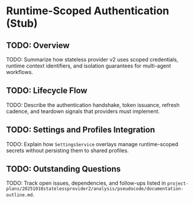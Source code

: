 <!-- @plan:PLAN-20251018-STATELESSPROVIDER2.P19 @requirement:REQ-SP2-005 -->

# Runtime-Scoped Authentication (Stub)

## TODO: Overview

TODO: Summarize how stateless provider v2 uses scoped credentials, runtime context identifiers, and isolation guarantees for multi-agent workflows.

## TODO: Lifecycle Flow

TODO: Describe the authentication handshake, token issuance, refresh cadence, and teardown signals that providers must implement.

## TODO: Settings and Profiles Integration

TODO: Explain how `SettingsService` overlays manage runtime-scoped secrets without persisting them to shared profiles.

## TODO: Outstanding Questions

TODO: Track open issues, dependencies, and follow-ups listed in `project-plans/20251018statelessprovider2/analysis/pseudocode/documentation-outline.md`.
